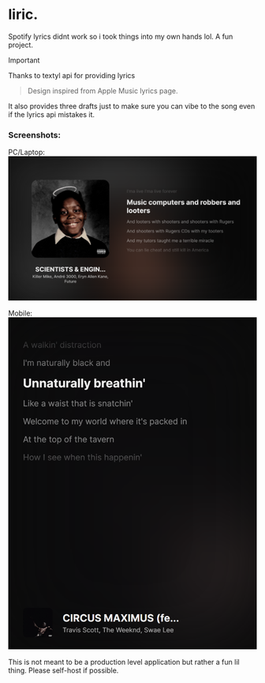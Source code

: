 # liric.
Spotify lyrics didnt work so i took things into my own hands lol. A fun project.

> [!IMPORTANT]
> Thanks to textyl api for providing lyrics


> Design inspired from Apple Music lyrics page.

It also provides three drafts just to make sure you can vibe to the song even if the lyrics api mistakes it.

### Screenshots:
PC/Laptop:
![wide](/public/screenshot/wide.png)

Mobile:
![narrow](/public/screenshot/narrow.png)

This is not meant to be a production level application but rather a fun lil thing. Please self-host if possible.

